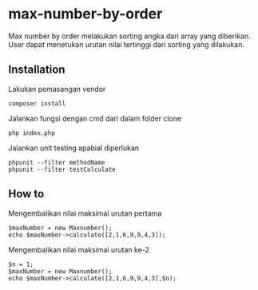# max-number-by-order
Max number by order melakukan sorting angka dari array yang diberikan. 
User dapat menetukan urutan nilai tertinggi dari sorting yang dilakukan.


## Installation

Lakukan pemasangan vendor
```
composer install
```

Jalankan fungsi dengan cmd dari dalam folder clone
```
php index.php
```

Jalankan unit testing apabial diperlukan
```
phpunit --filter methodName
phpunit --filter testCalculate 
```

## How to

Mengembalikan nilai maksimal urutan pertama
```
$maxNumber = new Maxnumber();
echo $maxNumber->calculate([2,1,6,9,9,4,3]);
```

Mengembalikan nilai maksimal urutan ke-2
```
$n = 1;
$maxNumber = new Maxnumber();
echo $maxNumber->calculate([2,1,6,9,9,4,3],$n);
```